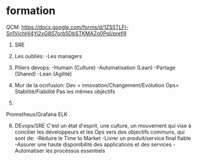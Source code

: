 # formation

QCM: https://docs.google.com/forms/d/1ZS5TLFl-Sn1VichHl4Yi2xG8S7orb5DbSTKMAZo0PqI/prefill



1) SRE
2) Les oubliés:
-Les managers

3) Piliers devops:
-Humain (Culture)
-Automatisation (Lean)
-Partage (Shared)
-Lean (Agilité)

4) Mur de la ocnfusion:
Dev = innovation/Changement/Evolution
Ops= Stabilité/Fiabilité
Pas les mêmes objéctifs

5)
Prometheus/Grafana
ELK

6) DEvops/SRE
C'est un état d'esprit, une culture, un mouvement qui vise à concilier les développeurs et les Ops vers des objectifs communs, qui sont de:
-Réduire le Time to Market
-Livrer un produit/service final fiable
-Assurer une haute disponibilité des applications et des services
-Automatiser les procéssus essentiels


